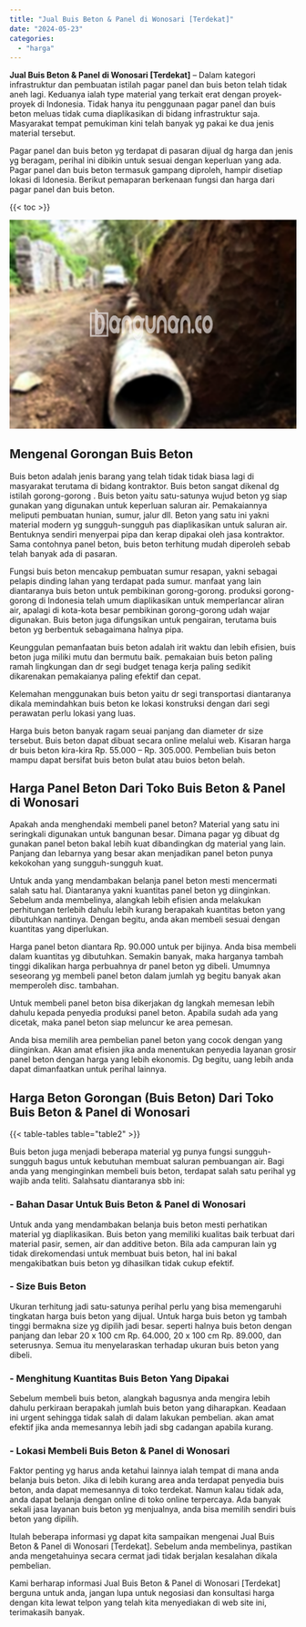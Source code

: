```yaml
---
title: "Jual Buis Beton & Panel di Wonosari [Terdekat]"
date: "2024-05-23"
categories: 
  - "harga"
---
```


**Jual Buis Beton & Panel di Wonosari \[Terdekat\]** – Dalam kategori infrastruktur dan pembuatan istilah pagar panel dan buis beton telah tidak aneh lagi. Keduanya ialah type material yang terkait erat dengan proyek-proyek di Indonesia. Tidak hanya itu penggunaan pagar panel dan buis beton meluas tidak cuma diaplikasikan di bidang infrastruktur saja. Masyarakat tempat pemukiman kini telah banyak yg pakai ke dua jenis material tersebut.

Pagar panel dan buis beton yg terdapat di pasaran dijual dg harga dan jenis yg beragam, perihal ini dibikin untuk sesuai dengan keperluan yang ada. Pagar panel dan buis beton termasuk gampang diproleh, hampir disetiap lokasi di Idonesia. Berikut pemaparan berkenaan fungsi dan harga dari pagar panel dan buis beton.

{{< toc >}}

![Jual Buis Beton & Panel di Wonosari [Terdekat]](/images/jual-panel-buis-beton-murah-14.png)

## Mengenal Gorongan Buis Beton

Buis beton adalah jenis barang yang telah tidak tidak biasa lagi di masyarakat terutama di bidang kontraktor. Buis beton sangat dikenal dg istilah gorong-gorong . Buis beton yaitu satu-satunya wujud beton yg siap gunakan yang digunakan untuk keperluan saluran air. Pemakaiannya meliputi pembuatan hunian, sumur, jalur dll. Beton yang satu ini yakni material modern yg sungguh-sungguh pas diaplikasikan untuk saluran air. Bentuknya sendiri menyerpai pipa dan kerap dipakai oleh jasa kontraktor. Sama contohnya panel beton, buis beton terhitung mudah diperoleh sebab telah banyak ada di pasaran.

Fungsi buis beton mencakup pembuatan sumur resapan, yakni sebagai pelapis dinding lahan yang terdapat pada sumur. manfaat yang lain diantaranya buis beton untuk pembikinan gorong-gorong. produksi gorong-gorong di Indonesia telah umum diaplikasikan untuk memperlancar aliran air, apalagi di kota-kota besar pembikinan gorong-gorong udah wajar digunakan. Buis beton juga difungsikan untuk pengairan, terutama buis beton yg berbentuk sebagaimana halnya pipa.

Keunggulan pemanfaatan buis beton adalah irit waktu dan lebih efisien, buis beton juga miliki mutu dan bermutu baik. pemakaian buis beton paling ramah lingkungan dan dr segi budget tenaga kerja paling sedikit dikarenakan pemakaianya paling efektif dan cepat.

Kelemahan menggunakan buis beton yaitu dr segi transportasi diantaranya dikala memindahkan buis beton ke lokasi konstruksi dengan dari segi perawatan perlu lokasi yang luas.

Harga buis beton banyak ragam seuai panjang dan diameter dr size tersebut. Buis beton dapat dibuat secara online melalui web. Kisaran harga dr buis beton kira-kira Rp. 55.000 – Rp. 305.000. Pembelian buis beton mampu dapat bersifat buis beton bulat atau buios beton belah.

## Harga Panel Beton Dari Toko Buis Beton & Panel di Wonosari

Apakah anda menghendaki membeli panel beton? Material yang satu ini seringkali digunakan untuk bangunan besar. Dimana pagar yg dibuat dg gunakan panel beton bakal lebih kuat dibandingkan dg material yang lain. Panjang dan lebarnya yang besar akan menjadikan panel beton punya kekokohan yang sungguh-sungguh kuat.

Untuk anda yang mendambakan belanja panel beton mesti mencermati salah satu hal. Diantaranya yakni kuantitas panel beton yg diinginkan. Sebelum anda membelinya, alangkah lebih efisien anda melakukan perhitungan terlebih dahulu lebih kurang berapakah kuantitas beton yang dibutuhkan nantinya. Dengan begitu, anda akan membeli sesuai dengan kuantitas yang diperlukan.

Harga panel beton diantara Rp. 90.000 untuk per bijinya. Anda bisa membeli dalam kuantitas yg dibutuhkan. Semakin banyak, maka harganya tambah tinggi dikalikan harga perbuahnya dr panel beton yg dibeli. Umumnya seseorang yg membeli panel beton dalam jumlah yg begitu banyak akan memperoleh disc. tambahan.

Untuk membeli panel beton bisa dikerjakan dg langkah memesan lebih dahulu kepada penyedia produksi panel beton. Apabila sudah ada yang dicetak, maka panel beton siap meluncur ke area pemesan.

Anda bisa memilih area pembelian panel beton yang cocok dengan yang diinginkan. Akan amat efisien jika anda menentukan penyedia layanan grosir panel beton dengan harga yang lebih ekonomis. Dg begitu, uang lebih anda dapat dimanfaatkan untuk perihal lainnya.

## Harga Beton Gorongan (Buis Beton) Dari Toko Buis Beton & Panel di Wonosari

{{< table-tables table="table2" >}}

Buis beton juga menjadi beberapa material yg punya fungsi sungguh-sungguh bagus untuk kebutuhan membuat saluran pembuangan air. Bagi anda yang menginginkan membeli buis beton, terdapat salah satu perihal yg wajib anda teliti. Salahsatu diantaranya sbb ini:

### \- Bahan Dasar Untuk Buis Beton & Panel di Wonosari

Untuk anda yang mendambakan belanja buis beton mesti perhatikan material yg diaplikasikan. Buis beton yang memiliki kualitas baik terbuat dari material pasir, semen, air dan additive beton. Bila ada campuran lain yg tidak direkomendasi untuk membuat buis beton, hal ini bakal mengakibatkan buis beton yg dihasilkan tidak cukup efektif.

### \- Size Buis Beton

Ukuran terhitung jadi satu-satunya perihal perlu yang bisa memengaruhi tingkatan harga buis beton yang dijual. Untuk harga buis beton yg tambah tinggi bermakna size yg dipilih jadi besar. seperti halnya buis beton dengan panjang dan lebar 20 x 100 cm Rp. 64.000, 20 x 100 cm Rp. 89.000, dan seterusnya. Semua itu menyelaraskan terhadap ukuran buis beton yang dibeli.

### \- Menghitung Kuantitas Buis Beton Yang Dipakai

Sebelum membeli buis beton, alangkah bagusnya anda mengira lebih dahulu perkiraan berapakah jumlah buis beton yang diharapkan. Keadaan ini urgent sehingga tidak salah di dalam lakukan pembelian. akan amat efektif jika anda memesannya lebih jadi sbg cadangan apabila kurang.

### \- Lokasi Membeli Buis Beton & Panel di Wonosari

Faktor penting yg harus anda ketahui lainnya ialah tempat di mana anda belanja buis beton. Jika di lebih kurang area anda terdapat penyedia buis beton, anda dapat memesannya di toko terdekat. Namun kalau tidak ada, anda dapat belanja dengan online di toko online terpercaya. Ada banyak sekali jasa layanan buis beton yg menjualnya, anda bisa memilih sendiri buis beton yang dipilih.

Itulah beberapa informasi yg dapat kita sampaikan mengenai Jual Buis Beton & Panel di Wonosari \[Terdekat\]. Sebelum anda membelinya, pastikan anda mengetahuinya secara cermat jadi tidak berjalan kesalahan dikala pembelian.

Kami berharap informasi Jual Buis Beton & Panel di Wonosari \[Terdekat\] berguna untuk anda, jangan lupa untuk negosiasi dan konsultasi harga dengan kita lewat telpon yang telah kita menyediakan di web site ini, terimakasih banyak.
